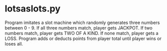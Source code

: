 # lotsaslots.py
Program imitates a slot machine which randomly generates three numbers between 0 - 9.  If all three numbers match, player gets JACKPOT. If two numbers match, player gets TWO OF A KIND.  If none match, player gets a LOSS.  Program  adds or deducts points from player total until player wins or loses all.
